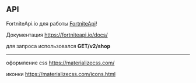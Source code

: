 
## API

FortniteApi.io для работы [FortniteApi](https://FortniteApi.io)!

Документация https://fortniteapi.io/docs/

для запроса использовался **GET/v2/shop**


---
оформление  css https://materializecss.com/

иконки https://materializecss.com/icons.html
